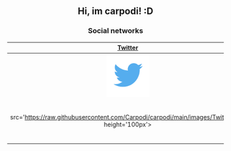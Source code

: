 <h2 align="center">Hi, im carpodi! :D</h2>

</hr>

<h3 align="center">Social networks</h3>

<div align="center">

| <a href="https://twitter.com/carpodii" target="_blank">**Twitter**</a> | <a href="https:/twitch.tv/carpodi" target="_blank">**Twitch** | <a href="https://carpodi.github.io/me" target="_blank">**Web**</a> | 
| :---: | :---: | :---: | 
| <img align='center' src='https://raw.githubusercontent.com/Carpodi/carpodi/main/images/Twitter.png' height='100px'> | <img 
src='https://raw.githubusercontent.com/Carpodi/carpodi/main/images/Twitch.png' height='100px'> |<img align='center' src='https://raw.githubusercontent.com/Carpodi/carpodi/main/images/website.png' height='100px'>|<img align = 'center'
</div>
